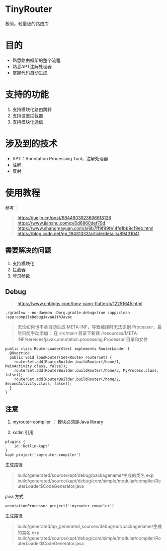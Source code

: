 # TinyRouter
极简，轻量级的路由库

# 目的
- 熟悉路由框架的整个流程
- 熟悉APT注解处理器
- 掌握代码自动生成

# 支持的功能

1. 支持模块化路由跳转
2. 支持设置拦截器
3. 支持模块化通信

# 涉及到的技术

- APT：Annotation Processing Tool，注解处理器
- 注解
- 反射

# 使用教程


参考：
> https://juejin.cn/post/6844903923606618126
> https://www.jianshu.com/p/0d6860def79d
> https://www.shangmayuan.com/a/6b7ff9f99fe14fe1bb9c19eb.html
> https://blog.csdn.net/qq_19431333/article/details/89431041
>

## 需要解决的问题
1. 支持模块化
2. 拦截器
3. 登录参数

## Debug
> https://www.cnblogs.com/tony-yang-flutter/p/12251645.html

```
./gradlew --no-daemon -Dorg.gradle.debug=true :app:clean :app:compileDebugJavaWithJavac
```

> 无论如何也不会自动生成 META-INF，导致编译时无法识别 Processor，最后只能手动添加：
  在 src/main 目录下新建 /resources/META-INF/services/javax.annotation.processing.Processor 目录和文件

```
public class RouterLoader$test implements RouterLoader {
  @Override
  public void loadRouter(Set<Route> routerSet) {
    routerSet.add(RouterBuilder.buildRouter(/home/1, MainActivity.class, false));
    routerSet.add(RouterBuilder.buildRouter(/home/3, MyProcess.class, false));
    routerSet.add(RouterBuilder.buildRouter(/home/2, SecondActivity.class, false));
  }
}
```

## 注意

1. myrouter-compiler ： 模块必须是Java library

2. kotlin 引用
``` 
plugins {
    id 'kotlin-kapt'
}
kapt project(':myrouter-compiler')
```

生成路径
> build/generated/source/kapt/debug/packagename/生成的类名
exp
> build/generated/source/kapt/debug/com/simple/modular/compiler/RouterLoader$CodeGenerator.java


java 方式
``` 
annotationProcessor project(':myrouter-compiler')
```

生成路径
> build/generated/ap_generated_sources/debug/out/packagename/生成的类名
exp
> build/generated/source/kapt/debug/com/simple/modular/compiler/RouterLoader$CodeGenerator.java


